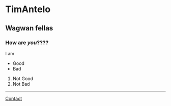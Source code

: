# TimAntelo
## Wagwan fellas
### How **are** *you*????
I am 
- Good
- Bad
1. Not Good
2. Not Bad
---
[Contact](https://tantelot.github.io/contact.html)
